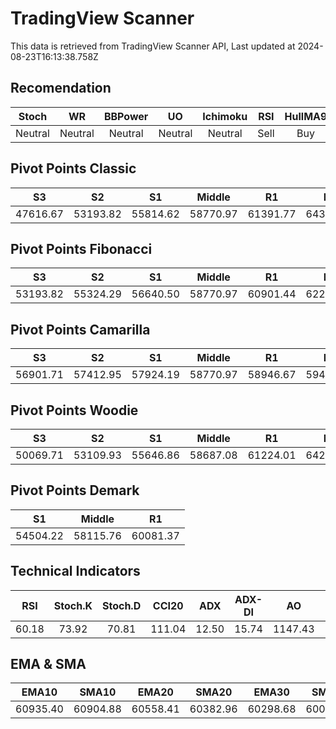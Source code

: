 # TradingView Scanner
This data is retrieved from TradingView Scanner API, Last updated at 2024-08-23T16:13:38.758Z

## Recomendation
| Stoch | WR | BBPower | UO | Ichimoku | RSI | HullMA9 |
| :---: | :---: | :---: | :---: | :---: | :---: | :---: |
| Neutral | Neutral | Neutral | Neutral | Neutral | Sell | Buy |

## Pivot Points Classic
| S3 | S2 | S1 | Middle | R1 | R2 | R3 |
| :---: | :---: | :---: | :---: | :---: | :---: | :---: |
| 47616.67 | 53193.82 | 55814.62 | 58770.97 | 61391.77 | 64348.12 | 69925.27 |

## Pivot Points Fibonacci
| S3 | S2 | S1 | Middle | R1 | R2 | R3 |
| :---: | :---: | :---: | :---: | :---: | :---: | :---: |
| 53193.82 | 55324.29 | 56640.50 | 58770.97 | 60901.44 | 62217.65 | 64348.12 |

## Pivot Points Camarilla
| S3 | S2 | S1 | Middle | R1 | R2 | R3 |
| :---: | :---: | :---: | :---: | :---: | :---: | :---: |
| 56901.71 | 57412.95 | 57924.19 | 58770.97 | 58946.67 | 59457.91 | 59969.15 |

## Pivot Points Woodie
| S3 | S2 | S1 | Middle | R1 | R2 | R3 |
| :---: | :---: | :---: | :---: | :---: | :---: | :---: |
| 50069.71 | 53109.93 | 55646.86 | 58687.08 | 61224.01 | 64264.23 | 66801.15 |

## Pivot Points Demark
| S1 | Middle | R1 |
| :---: | :---: | :---: |
| 54504.22 | 58115.76 | 60081.37 |

## Technical Indicators
| RSI | Stoch.K | Stoch.D | CCI20 | ADX | ADX-DI | AO | Mom | MACD | MACD | W.R | HullMA9 |
| :---: | :---: | :---: | :---: | :---: | :---: | :---: | :---: | :---: | :---: | :---: | :---: |
| 60.18 | 73.92 | 70.81 | 111.04 | 12.50 | 15.74 | 1147.43 | 1051.74 | 458.23 | 382.47 | -20.03 | 61448.92 |

## EMA & SMA
| EMA10 | SMA10 | EMA20 | SMA20 | EMA30 | SMA30 | EMA50 | SMA50 | EMA100 | SMA100 | EMA200 | SMA200 |
| :---: | :---: | :---: | :---: | :---: | :---: | :---: | :---: | :---: | :---: | :---: | :---: |
| 60935.40 | 60904.88 | 60558.41 | 60382.96 | 60298.68 | 60027.67 | 60017.28 | 59621.61 | 60082.71 | 59530.65 | 60841.13 | 61855.39 |